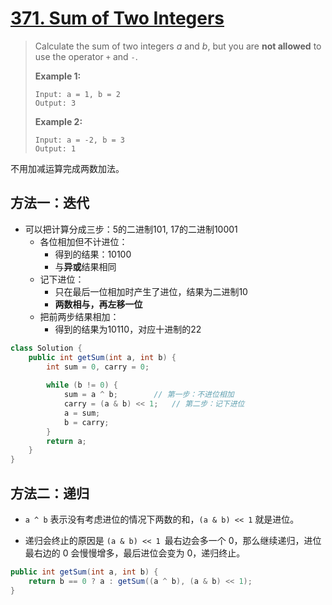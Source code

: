 # [371. Sum of Two Integers][1]

> Calculate the sum of two integers *a* and *b*, but you are **not allowed** to use the operator `+` and `-`.
>
> **Example 1:**
>
> ```
> Input: a = 1, b = 2
> Output: 3
> ```
>
> **Example 2:**
>
> ```
> Input: a = -2, b = 3
> Output: 1
> ```



不用加减运算完成两数加法。



## 方法一：迭代

* 可以把计算分成三步：5的二进制101, 17的二进制10001
  * 各位相加但不计进位：
    * 得到的结果：10100
    * 与**异或**结果相同
  * 记下进位：
    * 只在最后一位相加时产生了进位，结果为二进制10
    * **两数相与，再左移一位**
  * 把前两步结果相加：
    * 得到的结果为10110，对应十进制的22

```java
class Solution {
    public int getSum(int a, int b) {
        int sum = 0, carry = 0;
        
        while (b != 0) {
            sum = a ^ b;		// 第一步：不进位相加
            carry = (a & b) << 1;	// 第二步：记下进位
            a = sum;
            b = carry;
        }
        return a;
    }
}
```



## 方法二：递归

* `a ^ b` 表示没有考虑进位的情况下两数的和，`(a & b) << 1` 就是进位。

* 递归会终止的原因是 `(a & b) << 1 `最右边会多一个 0，那么继续递归，进位最右边的 0 会慢慢增多，最后进位会变为 0，递归终止。

```java
public int getSum(int a, int b) {
    return b == 0 ? a : getSum((a ^ b), (a & b) << 1);
}
```









[1]:https://leetcode.com/problems/sum-of-two-integers/